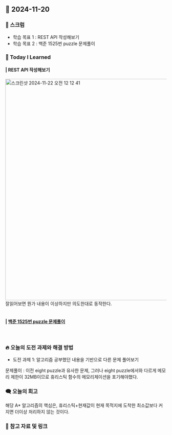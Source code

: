 ## 📆 2024-11-20

### 🔔 스크럼

- 학습 목표 1 : REST API 작성해보기
- 학습 목표 2 : 백준 1525번 puzzle 문제풀이
  <br/>


### 🚀 Today I Learned

#### | REST API 작성해보기

<img width="692" alt="스크린샷 2024-11-22 오전 12 12 41" src="https://github.com/user-attachments/assets/e5533c68-7aba-4266-a2c2-15a6f6edfd5e">
잘읽어보면 뭔가 내용이 이상하지만 의도한대로 동작한다.

<br/>
<br/>


#### | [백준 1525번 puzzle 문제풀이](https://github.com/availrum/newb/blob/main/puzzle.cpp)

<br/>

### 🔥 오늘의 도전 과제와 해결 방법

- 도전 과제 1: 알고리즘 공부했던 내용을 기반으로 다른 문제 풀어보기
  <br/>

문제풀이 : 이전 eight puzzle과 유사한 문제, 그러나 eight puzzle에서와 다르게 메모리 제한이 32MB이므로 휴리스틱 함수의 메모리제이션을 포기해야했다.



### 🗨️ 오늘의 회고

<!--
- 오늘의 학습 경험에 대한 자유로운 생각이나 느낀 점을 기록합니다.
- 성공적인 점, 개선해야 할 점, 새롭게 시도하고 싶은 방법 등을 포함할 수 있습니다.-->
해당 A* 알고리즘의 핵심은, 휴리스틱+현재값이 현재 목적지에 도착한 최소값보다 커지면 더이상 처리하지 않는 것이다.
  <br/>


### 📰 참고 자료 및 링크
